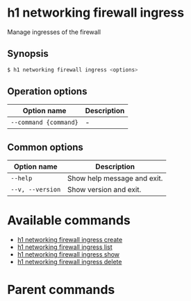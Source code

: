 
# h1 networking firewall ingress

Manage ingresses of the firewall

## Synopsis

```bash
$ h1 networking firewall ingress <options>
```

## Operation options

| Option name               | Description |
| ------------------------- | ----------- |
| ```--command {command}``` | -           |

## Common options

| Option name          | Description                 |
| -------------------- | --------------------------- |
| ```--help```         | Show help message and exit. |
| ```--v, --version``` | Show version and exit.      |

# Available commands

* [h1 networking firewall ingress create](./create/README.md)
* [h1 networking firewall ingress list](./list/README.md)
* [h1 networking firewall ingress show](./show/README.md)
* [h1 networking firewall ingress delete](./delete/README.md)

# Parent commands

* [h1 networking firewall](./../README.md)
* [h1 networking](./../../README.md)
* [h1](./../../../README.md)
